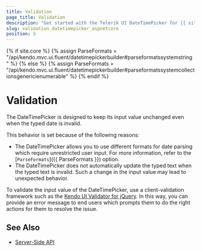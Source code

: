 ```yaml
---
title: Validation
page_title: Validation
description: "Get started with the Telerik UI DateTimePicker for {{ site.framework }} and learn how to implement validation rules for its input value."
slug: validation_datetimepicker_aspnetcore
position: 5
---
```

{% if site.core %}
    {% assign ParseFormats = "/api/kendo.mvc.ui.fluent/datetimepickerbuilder#parseformatssystemstring" %}
{% else %}
    {% assign ParseFormats = "/api/kendo.mvc.ui.fluent/datetimepickerbuilder#parseformatssystemcollectionsgenericienumerable" %}
{% endif %}

# Validation

The DateTimePicker is designed to keep its input value unchanged even when the typed date is invalid.

This behavior is set because of the following reasons:
- The DateTimePicker allows you to use different formats for date parsing which require unrestricted user input. For more information, refer to the [`ParseFormats`]({{ ParseFormats }}) option.
- The DateTimePicker does not automatically update the typed text when the typed text is invalid. Such a change in the input value may lead to unexpected behavior.

To validate the input value of the DateTimePicker, use a client-validation framework such as the [Kendo UI Validator for jQuery](https://docs.telerik.com/kendo-ui/controls/validator/overview). In this way, you can provide an error message to end users which prompts them to do the right actions for them to resolve the issue.

## See Also

* [Server-Side API](/api/datetimepicker)
